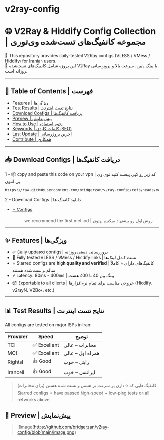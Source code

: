 # v2ray-config

# 🌐 V2Ray & Hiddify Config Collection | مجموعه کانفیگ‌های تست‌شده وی‌تو‌ری

🔎 This repository provides daily-tested V2Ray configs (VLESS / VMess / Hiddify) for Iranian users.  
🔄 این پروژه شامل کانفیگ‌های تست‌شده V2Ray با پینگ پایین، سرعت بالا و بروزرسانی روزانه است.

---

## 📌 Table of Contents | فهرست

- [Features | ویژگی‌ها](#features--ویژگیها)
- [Test Results | نتایج تست اینترنت](#test-results--نتایج-تست-اینترنت)
- [Download Configs | دریافت کانفیگ‌ها](#download-configs--دریافت-کانفیگها)
- [Preview | پیش‌نمایش](#preview--پیشنمایش)
- [How to Use | نحوه استفاده](#how-to-use--نحوه-استفاده)
- [Keywords | کلمات کلیدی (SEO)](#keywords--کلمات-کلیدی-seo)
- [Last Update | آخرین بروزرسانی](#last-update--آخرین-بروزرسانی)
- [Contribute | همکاری](#contribute--همکاری)

---

## 📥 Download Configs | دریافت کانفیگ‌ها
1 - 📦 copy and paste this code on your vpn | کد زیر رو کپی پیست کنید توی وی پی انتون
```bash
https://raw.githubusercontent.com/bridgerzan/v2ray-config/refs/heads/main/configs.txt
```
2 -  Download Configs | دانلود کانفبگ ها
- [⭐ Configs](configs.txt)

  > we recommend the first method | روش اول رو پیشنهاد میکنیم بهتون
---

## ✨ Features | ویژگی‌ها

- ✅ Daily updated configs | بروزرسانی دستی روزانه
- 🧪 Fully tested VLESS / VMess / Hiddify links | تست کامل لینک‌ها
- ⭐ Starred configs are **high quality and verified** | کانفیگ‌های دارای ⭐ کاملاً سالم و تست‌شده هستند
- ⚡ Latency: 80ms - 400ms | پینگ بین 40 تا 400 هست
- 📦 Exportable to all clients | خروجی مناسب برای تمام نرم‌افزارها (Hiddify، v2rayN، V2Box، etc.)

---

## 📊 Test Results | نتایج تست اینترنت

All configs are tested on major ISPs in Iran:

| Provider | Speed  | توضیح |
|----------|--------|--------|
| TCI      | ✅ Excellent | مخابرات – عالی |
| MCI      | ✅ Excellent | همراه اول – عالی |
| Rightel  | 👍 Good     | رایتل – خوب |
| Irancell | 👍 Good     | ایرانسل – خوب |
> کانفیگ هایی که ⭐ دارن پر سرعت تر هستن و تست شده هستن (برای مخابرات)
> Starred configs ⭐ have passed high-speed + low-ping tests on all networks above.



## 📸 Preview | پیش‌نمایش

> ![image(https://github.com/bridgerzan/v2ray-config/blob/main/image.png)




